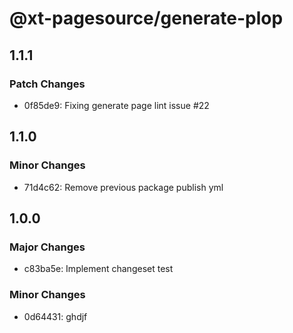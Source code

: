 # @xt-pagesource/generate-plop

## 1.1.1

### Patch Changes

- 0f85de9: Fixing generate page lint issue #22

## 1.1.0

### Minor Changes

- 71d4c62: Remove previous package publish yml

## 1.0.0

### Major Changes

- c83ba5e: Implement changeset test

### Minor Changes

- 0d64431: ghdjf
